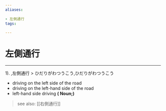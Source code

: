 ```yaml
---
aliases:
    
- 左側通行
tags:
    
---
```


# 左側通行
---
1).
,左側通行 > ひだりがわつうこう,ひだりがわつうこう

- driving on the left side of the road
- driving on the left-hand side of the road
- left-hand side driving
**( Noun;)**
> see also:  [[右側通行]]
            